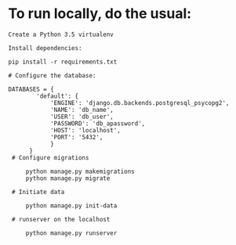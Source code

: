 # To run locally, do the usual:

    Create a Python 3.5 virtualenv

    Install dependencies:

    pip install -r requirements.txt

    # Configure the database:
    
    DATABASES = {
            'default': {
                'ENGINE': 'django.db.backends.postgresql_psycopg2',
                'NAME': 'db_name',
                'USER': 'db_user',
                'PASSWORD': 'db_apassword',
                'HOST': 'localhost',
                'PORT': '5432',
                }
          }
     # Configure migrations

         python manage.py makemigrations
         python manage.py migrate

     # Initiate data

         python manage.py init-data

     # runserver on the localhost

         python manage.py runserver

